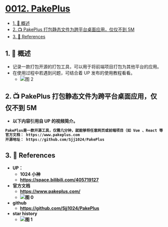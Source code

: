 # [0012. PakePlus](https://github.com/Tdahuyou/TNotes.git-notes/tree/main/notes/0012.%20PakePlus)

<!-- region:toc -->

- [1. 📝 概述](#1--概述)
- [2. 📺 PakePlus 打包静态文件为跨平台桌面应用，仅仅不到 5M](#2--pakeplus-打包静态文件为跨平台桌面应用仅仅不到-5m)
- [3. 🔗 References](#3--references)

<!-- endregion:toc -->

## 1. 📝 概述

- 记录一款打包开源的打包工具，可以用于将前端项目打包为其他平台的应用。
- 在使用过程中若遇到问题，可结合着 UP 发布的使用教程看看。
  - ![图 2](https://cdn.jsdelivr.net/gh/Tdahuyou/imgs@main/2025-06-29-09-38-36.png)

## 2. 📺 PakePlus 打包静态文件为跨平台桌面应用，仅仅不到 5M

<B id="BV1fy7DzKEMC" />

- 以下内容引用自 UP 的视频简介。

```txt
PakePlus是一款开源工具，仅需几分钟，就能够将任意网页或前端项目（如 Vue 、React 等静态文件）快速转换为轻量级的桌面应用和移动应用，而且体积仅 5 MB 大小 ，无需复杂依赖，支持 macOS 、Windows 和 Linux 平台。
官方文档： https://www.pakeplus.com
开源地址： https://github.com/Sjj1024/PakePlus
```

## 3. 🔗 References

- UP：
  - 1024 小神
  - https://space.bilibili.com/405719127
- 官方文档
  - https://www.pakeplus.com/
  - ![图 0](https://cdn.jsdelivr.net/gh/Tdahuyou/imgs@main/2025-06-29-09-35-37.png)
- github
  - https://github.com/Sjj1024/PakePlus
- star history
  - ![图 1](https://cdn.jsdelivr.net/gh/Tdahuyou/imgs@main/2025-06-29-09-37-09.png)
